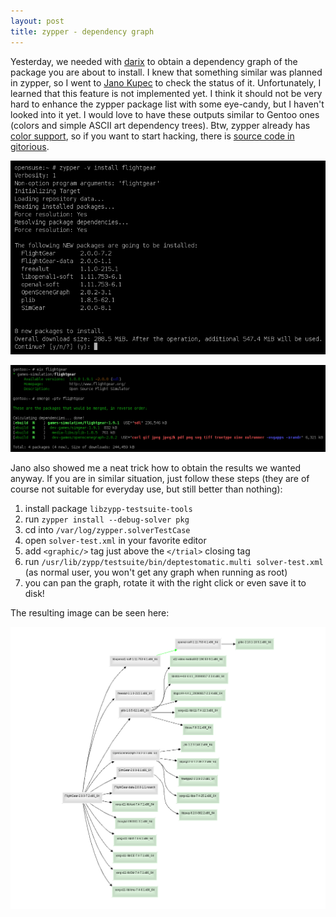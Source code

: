 ```yaml
---
layout: post
title: zypper - dependency graph
---
```


Yesterday, we needed with [darix](http://nordisch.org/) to obtain a dependency graph of the package you are about to install. I knew that something similar was planned in zypper, so I went to [Jano Kupec](http://jniq.blogspot.com/) to check the status of it. Unfortunately, I learned that this feature is not implemented yet. I think it should not be very hard to enhance the zypper package list with some eye-candy, but I haven't looked into it yet. I would love to have these outputs similar to Gentoo ones (colors and simple ASCII art dependency trees). Btw, zypper already has [color support](http://jniq.blogspot.com/2009/06/colors-in-zypper.html), so if you want to start hacking, there is [source code in gitorious](http://gitorious.org/opensuse/zypper).

![zypper-flightgear](/assets/zypper-flightgear.png)

![emerge-flightgear](/assets/emerge-flightgear.png)

Jano also showed me a neat trick how to obtain the results we wanted anyway. If you are in similar situation, just follow these steps (they are of course not suitable for everyday use, but still better than nothing):

1. install package `libzypp-testsuite-tools`
2. run `zypper install --debug-solver pkg`
3. cd into `/var/log/zypper.solverTestCase`
4. open `solver-test.xml` in your favorite editor
5. add `<graphic/>` tag just above the `</trial>` closing tag
6. run `/usr/lib/zypp/testsuite/bin/deptestomatic.multi solver-test.xml` (as normal user, you won't get any graph when running as root)
7. you can pan the graph, rotate it with the right click or even save it to disk!

The resulting image can be seen here:

![solvertree-flightgear](/assets/solvertree-flightgear.png)
